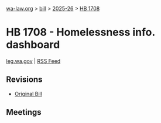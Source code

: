 [wa-law.org](/) > [bill](/bill/) > [2025-26](/bill/2025-26/) > [HB 1708](/bill/2025-26/hb/1708/)

# HB 1708 - Homelessness info. dashboard
[leg.wa.gov](https://app.leg.wa.gov/billsummary?BillNumber=1708&Year=2025&Initiative=false) | [RSS Feed](./rss.xml)

## Revisions
* [Original Bill](1/)

## Meetings